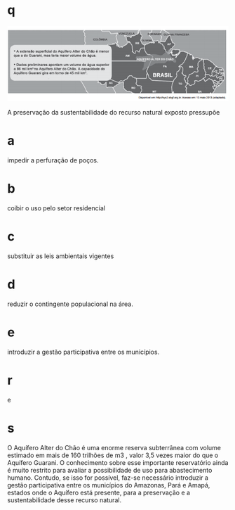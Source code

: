 # q
![](4b5f80e9-a1d3-e49d-a8a9-d3874f5d8c09.png)

A preservação da sustentabilidade do recurso natural exposto pressupõe

# a
impedir a perfuração de poços.

# b
coibir o uso pelo setor residencial

# c
substituir as leis ambientais vigentes

# d
reduzir o contingente populacional na área.

# e
introduzir a gestão participativa entre os municípios.

# r
e

# s
O Aquífero Alter do Chão é uma enorme reserva subterrânea com volume estimado em mais de 160 trilhões de m3 , valor 3,5 vezes maior do que o Aquífero Guarani. O conhecimento sobre esse importante reservatório ainda é muito restrito para avaliar a possibilidade de uso para abastecimento humano. Contudo, se isso for possível, faz-se necessário introduzir a gestão participativa entre os municípios do Amazonas, Pará e Amapá, estados onde o Aquífero está presente, para a preservação e a sustentabilidade desse recurso natural.
